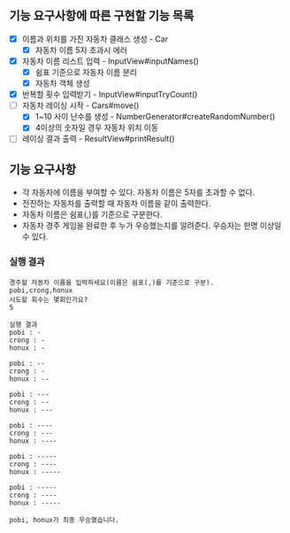 ## 기능 요구사항에 따른 구현할 기능 목록

- [x] 이름과 위치를 가진 자동차 클래스 생성 - Car
    - [x] 자동차 이름 5자 초과시 에러
- [x] 자동차 이름 리스트 입력 - InputView#inputNames()
    - [x] 쉼표 기준으로 자동차 이름 분리
    - [x] 자동차 객체 생성
- [x] 반복할 횟수 입력받기 - InputView#inputTryCount()
- [ ] 자동차 레이싱 시작 - Cars#move()
    - [x] 1~10 사이 난수를 생성 - NumberGenerator#createRandomNumber()
    - [x] 4이상의 숫자일 경우 자동차 위치 이동
- [ ] 레이싱 결과 출력 - ResultView#printResult()

## 기능 요구사항

- 각 자동차에 이름을 부여할 수 있다. 자동차 이름은 5자를 초과할 수 없다.
- 전진하는 자동차를 출력할 때 자동차 이름을 같이 출력한다.
- 자동차 이름은 쉼표(,)를 기준으로 구분한다.
- 자동차 경주 게임을 완료한 후 누가 우승했는지를 알려준다. 우승자는 한명 이상일 수 있다.

### 실행 결과

```
경주할 자동차 이름을 입력하세요(이름은 쉼표(,)를 기준으로 구분).
pobi,crong,honux
시도할 회수는 몇회인가요?
5

실행 결과
pobi : -
crong : -
honux : -

pobi : --
crong : -
honux : --

pobi : ---
crong : --
honux : ---

pobi : ----
crong : ---
honux : ----

pobi : -----
crong : ----
honux : -----

pobi : -----
crong : ----
honux : -----

pobi, honux가 최종 우승했습니다.
```

